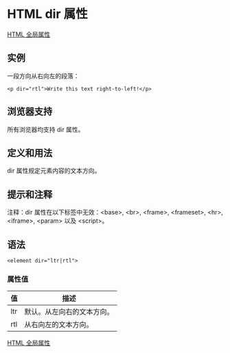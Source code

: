 # HTML dir 属性

[HTML 全局属性](/tags/html_ref_standardattributes.asp)

## 实例

一段方向从右向左的段落：

```
<p dir="rtl">Write this text right-to-left!</p>

```



## 浏览器支持

所有浏览器均支持 dir 属性。

## 定义和用法

dir 属性规定元素内容的文本方向。

## 提示和注释

注释：dir 属性在以下标签中无效：&lt;base&gt;, &lt;br&gt;, &lt;frame&gt;, &lt;frameset&gt;, &lt;hr&gt;, &lt;iframe&gt;, &lt;param&gt; 以及 &lt;script&gt;。

## 语法

```
<element dir="ltr|rtl">
```

### 属性值

| 值 | 描述 |
| --- | --- |
| ltr | 默认。从左向右的文本方向。 |
| rtl | 从右向左的文本方向。 |

[HTML 全局属性](/tags/html_ref_standardattributes.asp)

